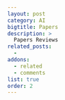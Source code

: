 ```yaml
---
layout: post
category: AI
bigtitle: Papers
description: >
  Papers Reviews
related_posts:
  -
addons:
  - related
  - comments
list: true
order: 2
---
```

